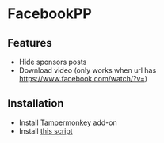 # FacebookPP

## Features
- Hide sponsors posts 
- Download video (only works when url has https://www.facebook.com/watch/?v=)

## Installation
- Install [Tampermonkey](https://www.tampermonkey.net/) add-on
- Install [this script](https://github.com/ducng99/FacebookPP/raw/master/FacebookPP.user.js)

